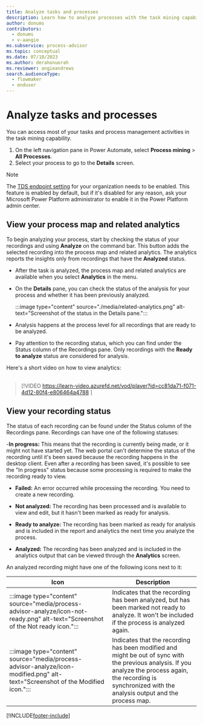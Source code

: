 ```yaml
---
title: Analyze tasks and processes
description: Learn how to analyze processes with the task mining capability. The analyze feature adds a recording into the process map and associated analytics.
author: donums
contributors:
  - donums
  - v-aangie 
ms.subservice: process-advisor
ms.topic: conceptual
ms.date: 07/18/2023
ms.author: derahonuorah
ms.reviewer: angieandrews
search.audienceType: 
  - flowmaker
  - enduser
---
```


# Analyze tasks and processes


You can access most of your tasks and process management activities in the task mining capability.

1. On the left navigation pane in Power Automate, select **Process mining** > **All Processes**.
1. Select your process to go to the **Details** screen.

> [!NOTE]
> The [TDS endpoint setting](/power-platform/admin/settings-features) for your organization needs to be enabled. This feature is enabled by default, but if it's disabled for any reason, ask your Microsoft Power Platform administrator to enable it in the Power Platform admin center.

## View your process map and related analytics

To begin analyzing your process, start by checking the status of your recordings and using **Analyze** on the command bar. This button adds the selected recording into the process map and related analytics. The analytics reports the insights only from recordings that have the **Analyzed** status.

- After the task is analyzed, the process map and related analytics are available when you select **Analytics** in the menu.

- On the **Details** pane, you can check the status of the analysis for your process and whether it has been previously analyzed.

    :::image type="content" source="./media/related-analytics.png" alt-text="Screenshot of the status in the Details pane.":::

- Analysis happens at the process level for all recordings that are ready to be analyzed.

- Pay attention to the recording status, which you can find under the Status column of the Recordings pane. Only recordings with the **Ready to analyze** status are considered for analysis.

Here's a short video on how to view analytics:<br>
</br>
> [!VIDEO https://learn-video.azurefd.net/vod/player?id=cc81da71-f071-4d12-80f4-e806464a4788 ]

## View your recording status

The status of each recording can be found under the Status column of the Recordings pane. Recordings can have one of the following statuses:

-**In progress:** This means that the recording is currently being made, or it might not have started yet. The web portal can't determine the status of the recording until it's been saved because the recording happens in the desktop client. Even after a recording has been saved, it's possible to see the "In progress" status because some processing is required to make the recording ready to view.

- **Failed:** An error occurred while processing the recording. You need to create a new recording.

- **Not analyzed:** The recording has been processed and is available to view and edit, but it hasn't been marked as ready for analysis.

- **Ready to analyze:** The recording has been marked as ready for analysis and is included in the report and analytics the next time you analyze the process.

- **Analyzed:** The recording has been analyzed and is included in the analytics output that can be viewed through the **Analytics** screen.

An analyzed recording might have one of the following icons next to it:


|Icon  |Description  |
|---------|---------|
|:::image type="content" source="media/process-advisor-analyze/icon-not-ready.png" alt-text="Screenshot of the Not ready icon.":::    | Indicates that the recording has been analyzed, but has been marked not ready to analyze. It won't be included if the process is analyzed again.        |
|:::image type="content" source="media/process-advisor-analyze/icon-modified.png" alt-text="Screenshot of the Modified icon.":::    | Indicates that the recording has been modified and might be out of sync with the previous analysis. If you analyze the process again, the recording is synchronized with the analysis output and the process map.        |


[!INCLUDE[footer-include](includes/footer-banner.md)]

